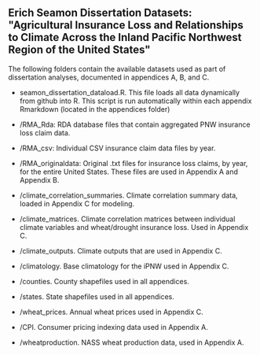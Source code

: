 ## Erich Seamon Dissertation Datasets: "Agricultural Insurance Loss and Relationships to Climate Across the Inland Pacific Northwest Region of the United States" ##

The following folders contain the available datasets used as part of dissertation analyses, documented in appendices A, B, and C.

- seamon_dissertation_dataload.R.  This file loads all data dynamically from github into R.  This script is run automatically within each appendix Rmarkdown (located in the appendices folder)

- /RMA_Rda: RDA database files that contain aggregated PNW insurance loss claim data.

- /RMA_csv: Individual CSV insurance claim data files by year.

- /RMA_originaldata: Original .txt files for insurance loss claims, by year, for the entire United States.  These files are used in Appendix A and Appendix B.

- /climate_correlation_summaries.  Climate correlation summary data, loaded in Appendix C for modeling.

- /climate_matrices.  Climate correlation matrices between individual climate variables and wheat/drought insurance loss.  Used in Appendix C.

- /climate_outputs.  Climate outputs that are used in Appendix C.

- /climatology.  Base climatology for the iPNW used in Appendix C.

- /counties.  County shapefiles used in all appendices.

- /states.  State shapefiles used in all appendices.

- /wheat_prices.  Annual wheat prices used in Appendix C.

- /CPI.  Consumer pricing indexing data used in Appendix A.

- /wheatproduction. NASS wheat production data, used in Appendix A.

